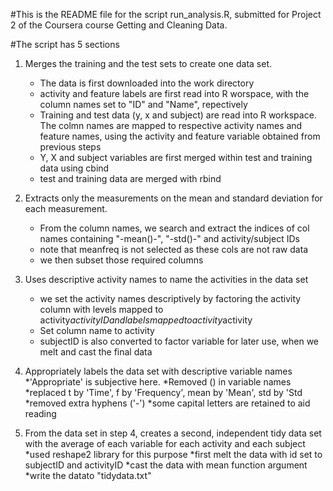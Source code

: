 #This is the README file for the script run_analysis.R, submitted for Project 2 of the Coursera course Getting and Cleaning Data.

#The script has 5 sections

1. Merges the training and the test sets to create one data set.

	* The data is first downloaded into the work directory
	* activity and feature labels are first read into R worspace, with the column names set to "ID" and "Name", repectively
	* Training and test data (y, x and subject) are read into R workspace. The colmn names are mapped to respective activity names and feature names, using the activity and feature variable obtained from previous steps
	* Y, X and subject variables are first merged within test and training data using cbind
	* test and training data are merged with rbind

2.  Extracts only the measurements on the mean and standard deviation for each measurement.
	* From the column names, we search and extract the indices of col names containing "-mean()-", "-std()-" and activity/subject IDs
	* note that meanfreq is not selected as these cols are not raw data
	* we then subset those required columns

3. Uses descriptive activity names to name the activities in the data set
	* we set the activity names descriptively by factoring the activity column with levels mapped to activity$activityID and labels mapped to activity$activity
	* Set column name to activity
	* subjectID is also converted to factor variable for later use, when we melt and cast the final data

4. Appropriately labels the data set with descriptive variable names
	*'Appropriate' is subjective here.
	*Removed () in variable names
	*replaced t by 'Time', f by 'Frequency', mean by 'Mean', std by 'Std
	*removed extra hyphens ('-')
	*some capital letters are retained to aid reading

5. From the data set in step 4, creates a second, independent tidy data set with the average of each variable for each activity and each subject
	*used reshape2 library for this purpose
	*first melt the data with id set to subjectID and activityID
	*cast the data with mean function argument
	*write the datato "tidydata.txt"
